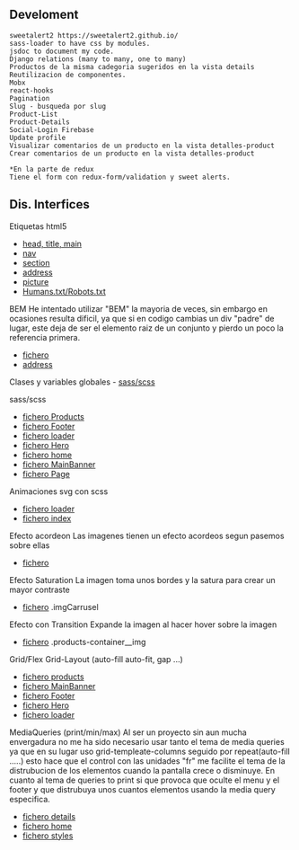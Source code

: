 

## Develoment
    sweetalert2 https://sweetalert2.github.io/
    sass-loader to have css by modules.
    jsdoc to document my code.
    Django relations (many to many, one to many) 
    Productos de la misma cadegoria sugeridos en la vista details
    Reutilizacion de componentes.
    Mobx
    react-hooks 
    Pagination
    Slug - busqueda por slug 
    Product-List
    Product-Details
    Social-Login Firebase
    Update profile
    Visualizar comentarios de un producto en la vista detalles-product
    Crear comentarios de un producto en la vista detalles-product

    *En la parte de redux
    Tiene el form con redux-form/validation y sweet alerts.



## Dis. Interfices
    
   
Etiquetas html5 
- [head, title, main](https://github.com/gionaico/React_-_Redux-Django_RestFram/blob/master/frontend-react-mobx/public/index.html)
- [nav](https://github.com/gionaico/React_-_Redux-Django_RestFram/blob/master/frontend-react-mobx/src/components/Header.js)
- [section](https://github.com/gionaico/React_-_Redux-Django_RestFram/blob/master/frontend-react-mobx/src/components/Loader/index.js)
- [address](https://github.com/gionaico/React_-_Redux-Django_RestFram/blob/master/frontend-react-mobx/src/components/Footer/index.js)
- [picture](https://github.com/gionaico/React_-_Redux-Django_RestFram/blob/master/frontend-react-mobx/src/components/Header.js)
- [Humans.txt/Robots.txt](https://github.com/gionaico/React_-_Redux-Django_RestFram/blob/master/frontend-react-mobx/public)

BEM
He intentado utilizar "BEM" la mayoria de veces, sin embargo en ocasiones resulta dificil, ya que si en codigo cambias un div "padre" de lugar, este deja de ser el elemento raiz de un conjunto y pierdo un poco la referencia primera.
- [fichero](https://github.com/gionaico/React_-_Redux-Django_RestFram/blob/master/frontend-react-mobx/src/components/Products/products.sass)
- [address](https://github.com/gionaico/React_-_Redux-Django_RestFram/blob/master/frontend-react-mobx/src/components/Footer/Footer.scss)

Clases y variables globales - [sass/scss](https://github.com/gionaico/React_-_Redux-Django_RestFram/tree/master/frontend-react-mobx/src/styles.sass)
    
sass/scss
- [fichero Products](https://github.com/gionaico/React_-_Redux-Django_RestFram/blob/master/frontend-react-mobx/src/components/Products/products.sass)
- [fichero Footer](https://github.com/gionaico/React_-_Redux-Django_RestFram/blob/master/frontend-react-mobx/src/components/Footer/Footer.scss)
- [fichero loader](https://github.com/gionaico/React_-_Redux-Django_RestFram/blob/master/frontend-react-mobx/src/components/Loader/loader.scss)
- [fichero Hero](https://github.com/gionaico/React_-_Redux-Django_RestFram/blob/master/frontend-react-mobx/src/components/Hero/Hero.sass)
- [fichero home](https://github.com/gionaico/React_-_Redux-Django_RestFram/blob/master/frontend-react-mobx/src/components/Home/home.sass)
- [fichero MainBanner](https://github.com/gionaico/React_-_Redux-Django_RestFram/blob/master/frontend-react-mobx/src/components/MainBanner/MainBanner.sass)
- [fichero Page](https://github.com/gionaico/React_-_Redux-Django_RestFram/blob/master/frontend-react-mobx/src/components/Page/Page.sass)

Animaciones svg con scss
- [fichero loader](https://github.com/gionaico/React_-_Redux-Django_RestFram/blob/master/frontend-react-mobx/src/components/Loader/loader.scss)
- [fichero index](https://github.com/gionaico/React_-_Redux-Django_RestFram/blob/master/frontend-react-mobx/src/components/Loader/index.js)
    
Efecto acordeon
    Las imagenes tienen un efecto acordeos segun pasemos sobre ellas
- [fichero](https://github.com/gionaico/React_-_Redux-Django_RestFram/blob/master/frontend-react-mobx/src/components/MainBanner/MainBanner.sass)

Efecto Saturation
    La imagen toma unos bordes y la satura para crear un mayor contraste 
- [fichero](https://github.com/gionaico/React_-_Redux-Django_RestFram/blob/master/frontend-react-mobx/src/components/Home/home.sass)   .imgCarrusel

Efecto con Transition
    Expande la imagen al hacer hover sobre la imagen
- [fichero](https://github.com/gionaico/React_-_Redux-Django_RestFram/blob/master/frontend-react-mobx/src/components/Products/products.sass)  .products-container__img

Grid/Flex
    Grid-Layout (auto-fill auto-fit, gap ...)
- [fichero products](https://github.com/gionaico/React_-_Redux-Django_RestFram/blob/master/frontend-react-mobx/src/components/Products/products.sass)
- [fichero MainBanner](https://github.com/gionaico/React_-_Redux-Django_RestFram/blob/master/frontend-react-mobx/src/components/MainBanner/MainBanner.sass)
- [fichero Footer](https://github.com/gionaico/React_-_Redux-Django_RestFram/blob/master/frontend-react-mobx/src/components/Footer/Footer.scss)
- [fichero Hero](https://github.com/gionaico/React_-_Redux-Django_RestFram/blob/master/frontend-react-mobx/src/components/Hero/Hero.sass)
- [fichero loader](https://github.com/gionaico/React_-_Redux-Django_RestFram/blob/master/frontend-react-mobx/src/components/Loader/loader.scss)

MediaQueries (print/min/max)
    Al ser un proyecto sin aun mucha envergadura no me ha sido necesario usar tanto el tema de media queries ya que en su lugar uso grid-templeate-columns seguido por repeat(auto-fill .....) esto hace que el control con las unidades "fr" me facilite el tema de la distrubucion de los elementos cuando la pantalla crece o disminuye. En cuanto al tema de queries to print si que provoca que oculte el menu y el footer y que distrubuya unos cuantos elementos usando la media query especifica.
- [fichero details](https://github.com/gionaico/React_-_Redux-Django_RestFram/blob/master/frontend-react-mobx/src/components/ProductDetails/products-details.scss)
- [fichero home](https://github.com/gionaico/React_-_Redux-Django_RestFram/blob/master/frontend-react-mobx/src/components/Home/home.sass)
- [fichero styles](https://github.com/gionaico/React_-_Redux-Django_RestFram/tree/master/frontend-react-mobx/src/styles.sass)

    


    

    

        

